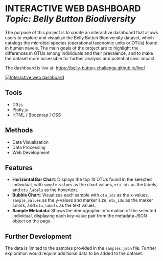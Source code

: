 <h1 align="left"> INTERACTIVE WEB DASHBOARD<br><i>Topic: Belly Button Biodiversity</i> </h1> 

The purpose of this project is to create an interactive dashboard that allows users to explore and visualize the Belly Button Biodiversity dataset, which catalogs the microbial species (operational taxonomic units or OTUs) found in human navels. The main goals of the project are to highlight the differences in OTUs among individuals and their prevalence, and to make the dataset more accessible for further analysis and potential civic impact.

The dashboard is live at: https://belly-button-challenge.github.io/live/

<span align="center"><a href="https://belly-button-challenge.github.io/live/">
  <img src="https://user-images.githubusercontent.com/8321756/233792762-95e5c9b7-ef78-40b7-bbd8-9910187fb343.png" alt="Interactive web dashboard">
</a></span>

## Tools
* D3.js
* Plotly.js
* HTML / Bootstrap / CSS

## Methods
* Data Visualization
* Data Processing
* Web Development

## Features
- **Horizontal Bar Chart**: Displays the top 10 OTUs found in the selected individual, with `sample_values` as the chart values, `otu_ids` as the labels, and `otu_labels` as the hovertext.
- **Bubble Chart**: Visualizes each sample with `otu_ids` as the x-values, `sample_values` as the y-values and marker size, `otu_ids` as the marker colors, and `otu_labels` as the text values.
- **Sample Metadata**: Shows the demographic information of the selected individual, displaying each key-value pair from the metadata JSON object on the page.

## Further Development
The data is limited to the samples provided in the `samples.json` file. Further exploration would require additional data to be added to the dataset.
